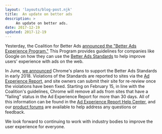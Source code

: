 ```yaml
---
layout: 'layouts/blog-post.njk'
title:  An update on better ads
description: >
     An update on better ads.
date: 2017-12-19
updated: 2017-12-19
---
```


Yesterday, the Coalition for Better Ads [announced the "Better Ads Experience
Program."](https://www.betterads.org/coalition-for-better-ads-to-introduce-better-ads-experience-program/)
This Program provides guidelines for companies like Google on how they can use
the [Better Ads Standards](http://betterads.org/standards) to help improve
users' experience with ads on the web.

In June, [we
announced](https://blog.chromium.org/2017/06/improving-advertising-on-web.html)
Chrome's plans to support the Better Ads Standards in early 2018. Violations of
the Standards are reported to sites via the [Ad Experience
Report](https://www.google.com/webmasters/tools/ad-experience-unverified), and
site owners can submit their site for re-review once the violations have been
fixed. Starting on February 15, in line with the Coalition's guidelines, Chrome
will remove all ads from sites that have a "failing" status in the Ad Experience
Report for more than 30 days. All of this information can be found in the [Ad
Experience Report Help
Center](https://support.google.com/webtools/topic/7073612?ref_topic=7566613),
and our [product
forums](https://productforums.google.com/forum/#!forum/ad-experience-report) are
available to help address any questions or feedback.

We look forward to continuing to work with industry bodies to improve the user
experience for everyone.
